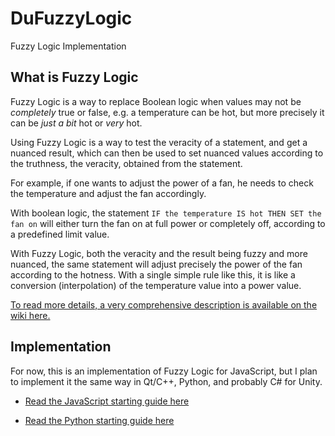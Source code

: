 # DuFuzzyLogic
Fuzzy Logic Implementation

## What is Fuzzy Logic

Fuzzy Logic is a way to replace Boolean logic when values may not be *completely* true or false, e.g. a temperature can be hot, but more precisely it can be *just a bit* hot or *very* hot.

Using Fuzzy Logic is a way to test the veracity of a statement, and get a nuanced result, which can then be used to set nuanced values according to the truthness, the veracity, obtained from the statement.

For example, if one wants to adjust the power of a fan, he needs to check the temperature and adjust the fan accordingly.

With boolean logic, the statement `IF the temperature IS hot THEN SET the fan on` will either turn the fan on at full power or completely off, according to a predefined limit value.

With Fuzzy Logic, both the veracity and the result being fuzzy and more nuanced, the same statement will adjust precisely the power of the fan according to the hotness. With a single simple rule like this, it is like a conversion (interpolation) of the temperature value into a power value.

[To read more details, a very comprehensive description is available on the wiki here.](https://github.com/Nico-Duduf/DuFuzzyLogic/wiki)

## Implementation

For now, this is an implementation of Fuzzy Logic for JavaScript, but I plan to implement it the same way in Qt/C++, Python, and probably C# for Unity.

- [Read the JavaScript starting guide here](https://github.com/Nico-Duduf/DuFuzzyLogic/blob/master/EXAMPLE-js.md)

- [Read the Python starting guide here](https://github.com/Nico-Duduf/DuFuzzyLogic/blob/master/EXAMPLE-py.md)
